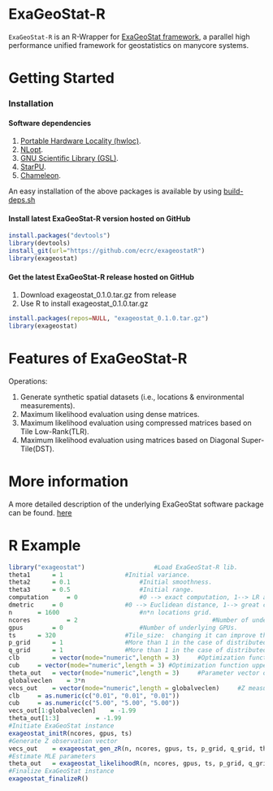 ExaGeoStat-R
============

`ExaGeoStat-R` is an R-Wrapper for [ExaGeoStat framework]((https://github.com/ecrc/exageostat)), a parallel high performance unified framework for geostatistics on manycore systems.

Getting Started
===============

### Installation

#### Software dependencies
1. [Portable Hardware Locality (hwloc)](https://www.open-mpi.org/projects/hwloc/).
2. [NLopt](https://nlopt.readthedocs.io/en/latest/).
3. [GNU Scientific Library (GSL)](https://www.gnu.org/software/gsl/doc/html/index.html).
4. [StarPU](http://starpu.gforge.inria.fr/).
5. [Chameleon](https://project.inria.fr/chameleon/).

An easy installation of the above packages is available by using [build-deps.sh](https://github.com/ecrc/exageostatR/blob/master/build_deps.sh)


#### Install latest ExaGeoStat-R version hosted on GitHub
```r
install.packages("devtools")
library(devtools)
install_git(url="https://github.com/ecrc/exageostatR")
library(exageostat)
```


#### Get the latest ExaGeoStat-R release  hosted on GitHub

1. Download exageostat_0.1.0.tar.gz from release
2. Use R to install exageostat_0.1.0.tar.gz
```r
install.packages(repos=NULL, "exageostat_0.1.0.tar.gz")
library(exageostat)
```


Features of ExaGeoStat-R
========================
Operations:

1. Generate synthetic spatial datasets (i.e., locations & environmental measurements).
2. Maximum likelihood evaluation using dense matrices.
3. Maximum likelihood evaluation using compressed matrices based on Tile Low-Rank(TLR).
4. Maximum likelihood evaluation using  matrices based on Diagonal Super-Tile(DST).

More information
================

A more detailed description of the underlying ExaGeoStat software package can be found. [here](https://github.com/ecrc/exageostat)

R Example
================
```r
library("exageostat")					#Load ExaGeoStat-R lib.
theta1		= 1					#Initial variance.
theta2 		= 0.1					#Initial smoothness.
theta3 		= 0.5   				#Initial range.
computation 	= 0					#0 --> exact computation, 1--> LR approx. computation.
dmetric 	= 0					#0 --> Euclidean distance, 1--> great circle distance.
n		= 1600         				#n*n locations grid.
ncores          = 2                                     #Number of underlying CPUs.
gpus		= 0    					#Number of underlying GPUs.
ts		= 320					#Tile_size:  changing it can improve the performance. No fixed value can be given.
p_grid		= 1					#More than 1 in the case of distributed systems 
q_grid		= 1					#More than 1 in the case of distributed systems ( usually equals to p_grid)
clb 		= vector(mode="numeric",length = 3)  	#Optimization function lower bounds values.
cub		= vector(mode="numeric",length = 3)	#Optimization function upper bounds values.
theta_out 	= vector(mode="numeric",length = 3)   	#Parameter vector output.
globalveclen 	= 3*n
vecs_out 	= vector(mode="numeric",length = globalveclen)     #Z measurements of n locations
clb		= as.numeric(c("0.01", "0.01", "0.01"))
cub		= as.numeric(c("5.00", "5.00", "5.00"))
vecs_out[1:globalveclen]	= -1.99
theta_out[1:3]			= -1.99
#Initiate ExaGeoStat instance
exageostat_initR(ncores, gpus, ts)
#Generate Z observation vector
vecs_out	= exageostat_gen_zR(n, ncores, gpus, ts, p_grid, q_grid, theta1, theta2, theta3, computation, dmetric, globalveclen)
#Estimate MLE parameters
theta_out	= exageostat_likelihoodR(n, ncores, gpus, ts, p_grid, q_grid,  vecs_out[1:n],  vecs_out[n+1:(2*n)],  vecs_out[(2*n+1):(3*n)], clb, cub, computation, dmetric)
#Finalize ExaGeoStat instance
exageostat_finalizeR()
```
